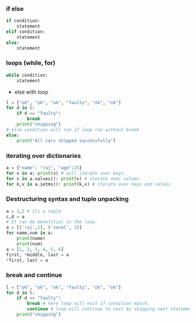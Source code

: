 ### if else
```python
if condition:
    statement
elif condition:
    statement
else:
    statement
```

### loops (while, for)
```python
while condition:
    statement
```  
* else with loop
```python
l = ["ok", "ok", "ok", "faulty", "ok", "ok"]
for d in l:
    if d == "faulty":
        break
    print("shipping")
# else condition will run if loop run without break
else:
    print("All cars shipped successfully")
```

### iterating over dictionaries
```python
a = {"name": "raj", "age":25}
for v in a: print(v) # will iterate over keys.
for v in a.values(): print(v) # iterate over values
for k,v in a.ietms(): print(k,v) # iterate over keys and values
```

### Destructuring syntax and tuple unpacking
```python
a = 1,2 # Its a tuple
c,d = a
# It can be benefitial in the loop.
a = [('raj',1), ('sonal', 2)]
for name,num in a:
    print(name)
    print(num)
a = [1, 2, 3, 4, 5, 6]
first, *middle, last = a
*first, last = a
```

### break and continue
```python
l = ["ok", "ok", "ok", "faulty", "ok", "ok"]
for d in l:
    if d == "faulty":
        break # here loop will exit if condition match.
        continue # loop will continue to next by skipping next statement
    print("shipping")
```
